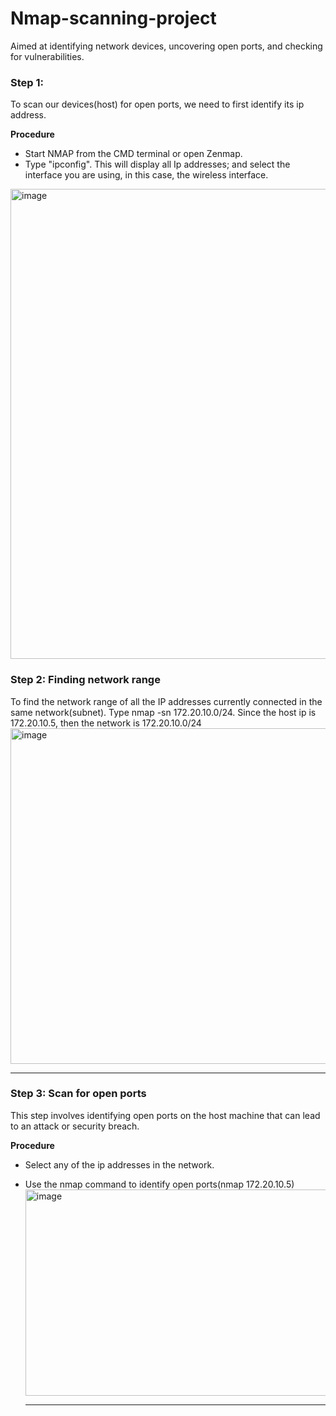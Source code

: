 # Nmap-scanning-project
Aimed at identifying network devices, uncovering open ports, and checking for vulnerabilities.

### Step 1: 
To scan our devices(host) for open ports, we need to first identify its ip address.

**Procedure**
* Start NMAP from the CMD terminal or open Zenmap.
* Type "ipconfig". This will display all Ip addresses; and select the interface you are using, in this case, the wireless interface.
  
<img width="755" height="752" alt="image" src="https://github.com/user-attachments/assets/18ee4674-d310-4880-a2e0-7975a15625cb" />

### Step 2: Finding network range
To find the network range of all the IP addresses currently connected in the same network(subnet). Type nmap -sn 172.20.10.0/24. Since the host ip is 172.20.10.5, then the network is 172.20.10.0/24
<img width="684" height="537" alt="image" src="https://github.com/user-attachments/assets/db3a915c-6609-4831-a26a-a25df88b77d6" />

---

### Step 3: Scan for open ports
This step involves identifying open ports on the host machine that can lead to an attack or security breach.

**Procedure**
* Select any of the ip addresses in the network.
* Use the nmap command to identify open ports(nmap 172.20.10.5<host ip address>)
  <img width="689" height="330" alt="image" src="https://github.com/user-attachments/assets/063fd117-d94e-4c2c-a24e-cbac1ea51792" />

  ---



